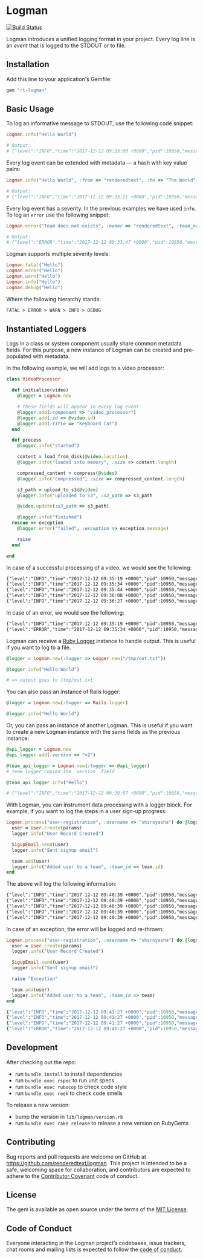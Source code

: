 # Logman

[![Build Status](https://semaphoreci.com/api/v1/renderedtext/logman/branches/master/badge.svg)](https://semaphoreci.com/renderedtext/logman)

Logman introduces a unified logging format in your project. Every log line is an
*event* that is logged to the STDOUT or to file.

## Installation

Add this line to your application's Gemfile:

```ruby
gem "rt-logman"
```

## Basic Usage

To log an informative message to STDOUT, use the following code snippet:

``` ruby
Logman.info("Hello World")

# Output:
# {"level":"INFO","time":"2017-12-12 09:33:00 +0000","pid":10950,"message":"Hello World"}
```

Every log event can be extended with metadata — a hash with key value pairs:

``` ruby
Logman.info("Hello World", :from => "renderedtext", :to => "The World")

# Output:
# {"level":"INFO","time":"2017-12-12 09:33:21 +0000","pid":10950,"message":"Hello World","from":"renderedtext","to":"The World"}
```

Every log event has a severity. In the previous examples we have used `info`. To
log an `error` use the following snippet:

``` ruby
Logman.error("Team does not exists", :owner => "renderedtext", :team_name => "z-fightes")

# Output:
# {"level":"ERROR","time":"2017-12-12 09:33:47 +0000","pid":10950,"message":"Team does not exists","owner":"renderedtext","team_name":"z-fightes"}
```

Logman supports multiple severity levels:

``` ruby
Logman.fatal("Hello")
Logman.error("Hello")
Logman.warn("Hello")
Logman.info("Hello")
Logman.debug("Hello")
```

Where the following hierarchy stands:

``` txt
FATAL > ERROR > WARN > INFO > DEBUG
```

## Instantiated Loggers

Logs in a class or system component usually share common metadata fields. For
this purpose, a new instance of Logman can be created and pre-populated with
metadata.

In the following example, we will add logs to a video processor:

``` ruby
class VideoProcessor

  def initialize(video)
    @logger = Logman.new

    # these fields will appear in every log event
    @logger.add(:component => "video_processor")
    @logger.add(:id => @video.id)
    @logger.add(:title => "Keyboard Cat")
  end

  def process
    @logger.info("started")

    content = load_from_disk(@video.location)
    @logger.info("loaded into memory", :size => content.length)

    compressed_content = compress(@video)
    @logger.info("compressed", :size => compressed_content.length)

    s3_path = upload_to_s3(@video)
    @logger.info("uploaded to S3", :s3_path => s3_path

    @video.update(:s3_path => s3_path)

    @logger.info("finished")
  rescue => exception
    @logger.error("failed", :exception => exception.message)

    raise
  end

end
```

In case of a successful processing of a video, we would see the following:

``` txt
{"level":"INFO","time":"2017-12-12 09:35:19 +0000","pid":10950,"message":"started","component":"video_processor","id":9312,"title":"Keyboard Cat"}
{"level":"INFO","time":"2017-12-12 09:35:34 +0000","pid":10950,"message":"loaded into memory","component":"video_processor","id":9312,"title":"Keyboard Cat","size":41241241}
{"level":"INFO","time":"2017-12-12 09:35:44 +0000","pid":10950,"message":"compressed","component":"video_processor","id":9312,"title":"Keyboard Cat","size":1312312}
{"level":"INFO","time":"2017-12-12 09:36:08 +0000","pid":10950,"message":"uploaded to S3","component":"video_processor","id":9312,"title":"Keyboard Cat","s3_path":"s3://hehe/a.mpeg"}
{"level":"INFO","time":"2017-12-12 09:36:27 +0000","pid":10950,"message":"finished","component":"video_processor","id":9312,"title":"Keyboard Cat"}
```

In case of an error, we would see the following:

``` txt
{"level":"INFO","time":"2017-12-12 09:35:19 +0000","pid":10950,"message":"started","component":"video_processor","id":9312,"title":"Keyboard Cat"}
{"level":"ERROR","time":"2017-12-12 09:35:34 +0000","pid":10950,"message":"failed","component":"video_processor","id":9312,"title":"Keyboard Cat","size":41241241,"exception": "Out of memory"}
```

Logman can receive a [Ruby Logger](http://ruby-doc.org/stdlib-2.2.0/libdoc/logger/rdoc/Logger.html)
instance to handle output. This is useful if you want to log to a file.

``` ruby
@logger = Logman.new(:logger => Logger.new("/tmp/out.txt"))

@logger.info("Hello World")

# => output goes to /tmp/out.txt
```

You can also pass an instance of Rails logger:

``` ruby
@logger = Logman.new(:logger => Rails.logger)

@logger.info("Hello World")
```

Or, you can pass an instance of another Logman. This is useful if you want to
create a new Logman instance with the same fields as the previous instance:

``` ruby
@api_logger = Logman.new
@api_logger.add(:version => "v2")

@team_api_logger = Logman.new(:logger => @api_logger)
# team logger copied the `version` field

@team_api_logger.info("Hello")

# {"level":"INFO","time":"2017-12-12 09:39:07 +0000","pid":10950,"message":"Hello","version":"v2"}
```

With Logman, you can instrument data processing with a logger block. For
example, if you want to log the steps in a user sign-up progress:

``` ruby
Logman.process("user-registration", :username => "shiroyasha") do |logger|
  user = User.create(params)
  logger.info("User Record Created")

  SigupEmail.send(user)
  logger.info("Sent signup email")

  team.add(user)
  logger.info("Added user to a team", :team_id => team.id)
end
```

The above will log the following information:

``` txt
{"level":"INFO","time":"2017-12-12 09:40:39 +0000","pid":10950,"message":"user-registration-started","username":"shiroyasha"}
{"level":"INFO","time":"2017-12-12 09:40:39 +0000","pid":10950,"message":"User Record Created","username":"shiroyasha"}
{"level":"INFO","time":"2017-12-12 09:40:39 +0000","pid":10950,"message":"Sent signup email","username":"shiroyasha"}
{"level":"INFO","time":"2017-12-12 09:40:39 +0000","pid":10950,"message":"Added user to a team","username":"shiroyasha","team_id":21}
{"level":"INFO","time":"2017-12-12 09:40:39 +0000","pid":10950,"message":"user-registration-finished","username":"shiroyasha"}
```

In case of an exception, the error will be logged and re-thrown:

``` ruby
Logman.process("user-registration", :username => "shiroyasha") do |logger|
  user = User.create(params)
  logger.info("User Record Created")

  SigupEmail.send(user)
  logger.info("Sent signup email")

  raise "Exception"

  team.add(user)
  logger.info("Added user to a team", :team_id => team)
end
```

``` ruby
{"level":"INFO","time":"2017-12-12 09:41:27 +0000","pid":10950,"message":"user-registration-started","username":"shiroyasha"}
{"level":"INFO","time":"2017-12-12 09:41:27 +0000","pid":10950,"message":"User Record Created","username":"shiroyasha"}
{"level":"INFO","time":"2017-12-12 09:41:27 +0000","pid":10950,"message":"Sent signup email","username":"shiroyasha"}
{"level":"ERROR","time":"2017-12-12 09:41:27 +0000","pid":10950,"message":"Exception","username":"shiroyasha","type":"RuntimeError"}
```

## Development

After checking out the repo:

- run `bundle install` to install dependencies
- run `bundle exec rspec` to run unit specs
- run `bundle exec rubocop` to check code style
- run `bundle exec reek` to check code smells

To release a new version:

- bump the version in `lib/logman/version.rb`
- run `bundle exec rake release` to release a new version on RubyGems

## Contributing

Bug reports and pull requests are welcome on GitHub at
https://github.com/renderedtext/logman. This project is intended to be a safe,
welcoming space for collaboration, and contributors are expected to adhere to
the [Contributor Covenant](http://contributor-covenant.org) code of conduct.

## License

The gem is available as open source under the terms of the
[MIT License](https://opensource.org/licenses/MIT).

## Code of Conduct

Everyone interacting in the Logman project’s codebases, issue trackers, chat
rooms and mailing lists is expected to follow the
[code of conduct](https://github.com/renderedtext/logman/blob/master/CODE_OF_CONDUCT.md).
